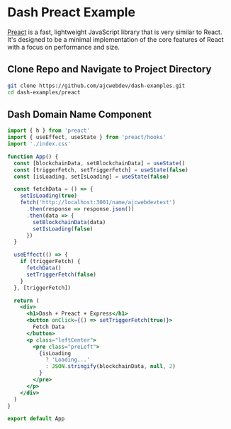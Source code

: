# Dash Preact Example

[Preact](https://preactjs.com/) is a fast, lightweight JavaScript library that is very similar to React. It's designed to be a minimal implementation of the core features of React with a focus on performance and size.

## Clone Repo and Navigate to Project Directory

```bash
git clone https://github.com/ajcwebdev/dash-examples.git
cd dash-examples/preact
```

## Dash Domain Name Component

```jsx
import { h } from 'preact'
import { useEffect, useState } from 'preact/hooks'
import './index.css'

function App() {
  const [blockchainData, setBlockchainData] = useState()
  const [triggerFetch, setTriggerFetch] = useState(false)
  const [isLoading, setIsLoading] = useState(false)

  const fetchData = () => {
    setIsLoading(true)
    fetch('http://localhost:3001/name/ajcwebdevtest')
      .then(response => response.json())
      .then(data => {
        setBlockchainData(data)
        setIsLoading(false)
      })
  }

  useEffect(() => {
    if (triggerFetch) {
      fetchData()
      setTriggerFetch(false)
    }
  }, [triggerFetch])

  return (
    <div>
      <h1>Dash + Preact + Express</h1>
      <button onClick={() => setTriggerFetch(true)}>
        Fetch Data
      </button>
      <p class="leftCenter">
        <pre class="preLeft">
          {isLoading
            ? 'Loading...'
            : JSON.stringify(blockchainData, null, 2)
          }
        </pre>
      </p>
    </div>
  )
}

export default App
```